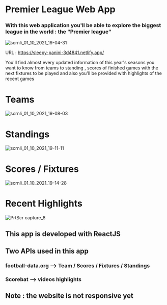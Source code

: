 # Premier League Web App

### With this web application you'll be able to explore the biggest league in the world : the "Premier league" 

![scrnli_01_10_2021_19-04-31](https://user-images.githubusercontent.com/77737778/135666834-5ef5efa2-479e-446e-b19c-187ccd7de785.png)

URL : https://sleepy-panini-3d4841.netlify.app/

You'll find almost every updated information of this year's seasons you want to know from teams to standing , scores of finished games with the next fixtures to be played and also you'll be provided with highlights of the recent games 

# Teams

![scrnli_01_10_2021_19-08-03](https://user-images.githubusercontent.com/77737778/135667272-2f03de9d-3c9d-4e76-8478-97d8d4543922.png)

# Standings

![scrnli_01_10_2021_19-11-11](https://user-images.githubusercontent.com/77737778/135667519-9ed01ec1-7b18-4f4c-9e18-ada65504f9ca.png)

# Scores / Fixtures

![scrnli_01_10_2021_19-14-28](https://user-images.githubusercontent.com/77737778/135667877-750d616c-347f-4fff-94e2-a2324f3f85ae.png)

# Recent Highlights

![PrtScr capture_8](https://user-images.githubusercontent.com/77737778/135668012-85fcb260-298e-4d16-9428-687046f4558e.jpg)

## This app is developed with ReactJS 

## Two APIs used in this app

### football-data.org --> Team / Scores / Fixtures / Standings 
### Scorebat --> videos highlights

## Note : the website is not responsive yet 
